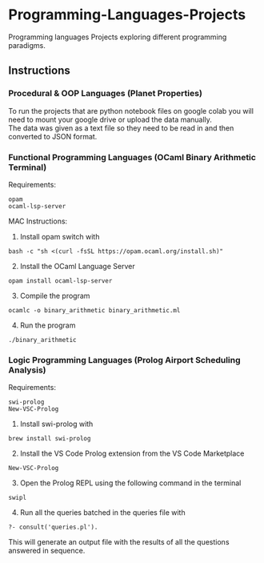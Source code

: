 # Programming-Languages-Projects
Programming languages Projects exploring different programming paradigms.

## Instructions
### Procedural & OOP Languages (Planet Properties)  
To run the projects that are python notebook files on google colab you will need to mount your google drive or upload the data manually.  
The data was given as a text file so they need to be read in and then converted to JSON format.
### Functional Programming Languages (OCaml Binary Arithmetic Terminal)  
Requirements:  
```
opam
ocaml-lsp-server
```
MAC Instructions:  
1. Install opam switch with  
```
bash -c "sh <(curl -fsSL https://opam.ocaml.org/install.sh)"
```
2. Install the OCaml Language Server  
```
opam install ocaml-lsp-server
```
3. Compile the program
```
ocamlc -o binary_arithmetic binary_arithmetic.ml
```
4. Run the program
```
./binary_arithmetic
```
### Logic Programming Languages (Prolog Airport Scheduling Analysis)  
Requirements:  
```
swi-prolog
New-VSC-Prolog
```
1. Install swi-prolog with  
```
brew install swi-prolog
```
2. Install the VS Code Prolog extension from the VS Code Marketplace
```
New-VSC-Prolog
```
3. Open the Prolog REPL using the following command in the terminal
```
swipl
```
4. Run all the queries batched in the queries file with
```
?- consult('queries.pl').
```
This will generate an output file with the results of all the questions answered in sequence.